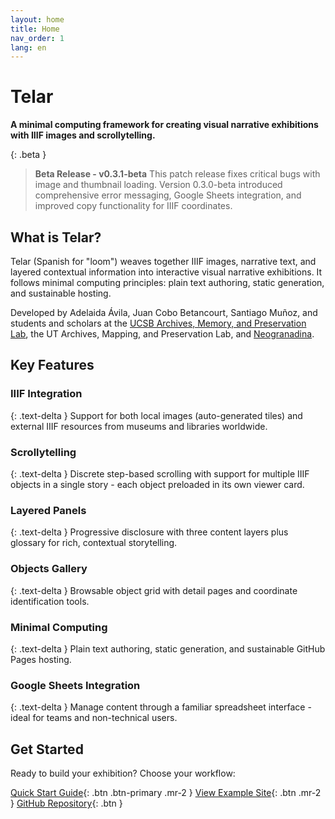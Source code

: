 ```yaml
---
layout: home
title: Home
nav_order: 1
lang: en
---
```


# Telar

**A minimal computing framework for creating visual narrative exhibitions with IIIF images and scrollytelling.**

{: .beta }
> **Beta Release - v0.3.1-beta**
> This patch release fixes critical bugs with image and thumbnail loading. Version 0.3.0-beta introduced comprehensive error messaging, Google Sheets integration, and improved copy functionality for IIIF coordinates.

## What is Telar?

Telar (Spanish for "loom") weaves together IIIF images, narrative text, and layered contextual information into interactive visual narrative exhibitions. It follows minimal computing principles: plain text authoring, static generation, and sustainable hosting.

Developed by Adelaida Ávila, Juan Cobo Betancourt, Santiago Muñoz, and students and scholars at the [UCSB Archives, Memory, and Preservation Lab](https://ampl.clair.ucsb.edu), the UT Archives, Mapping, and Preservation Lab, and [Neogranadina](https://neogranadina.org).

## Key Features

<div class="grid" markdown="1">

### IIIF Integration
{: .text-delta }
Support for both local images (auto-generated tiles) and external IIIF resources from museums and libraries worldwide.

### Scrollytelling
{: .text-delta }
Discrete step-based scrolling with support for multiple IIIF objects in a single story - each object preloaded in its own viewer card.

### Layered Panels
{: .text-delta }
Progressive disclosure with three content layers plus glossary for rich, contextual storytelling.

### Objects Gallery
{: .text-delta }
Browsable object grid with detail pages and coordinate identification tools.

### Minimal Computing
{: .text-delta }
Plain text authoring, static generation, and sustainable GitHub Pages hosting.

### Google Sheets Integration
{: .text-delta }
Manage content through a familiar spreadsheet interface - ideal for teams and non-technical users.

</div>

## Get Started

Ready to build your exhibition? Choose your workflow:

[Quick Start Guide](/docs/getting-started/){: .btn .btn-primary .mr-2 }
[View Example Site](https://ampl.clair.ucsb.edu/telar){: .btn .mr-2 }
[GitHub Repository](https://github.com/UCSB-AMPLab/telar){: .btn }